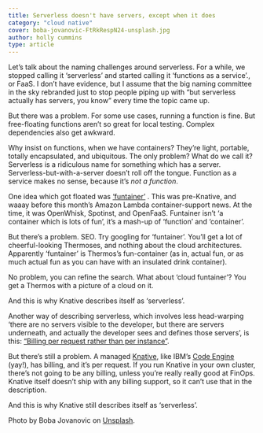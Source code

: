```yaml
---
title: Serverless doesn't have servers, except when it does
category: "cloud native"
cover: boba-jovanovic-FtRkRespN24-unsplash.jpg
author: holly cummins
type: article
---
```


Let’s talk about the naming challenges around serverless. For a while, we stopped calling it ‘serverless’ and started calling it ‘functions as a service’., or FaaS. I don’t have evidence, but I assume that the big naming committee in the sky rebranded just to stop people piping up with “but serverless actually has servers, you know” every time the topic came up.

But there was a problem. For some use cases, running a function is fine. But free-floating functions aren’t so great for local testing. Complex dependencies also get awkward.

Why insist on functions, when we have containers? They’re light, portable, totally encapsulated, and ubiquitous. The only problem? What do we call it? Serverless is a ridiculous name for something which has a server. Serverless-but-with-a-server doesn’t roll off the tongue. Function as a service makes no sense, because it’s _not a function_.

One idea which got floated was [‘funtainer’](https://thenewstack.io/funtainers-beauty-running-containers-functions/) . This was pre-Knative, and waaay before this month’s Amazon Lambda container-support news. At the time, it was OpenWhisk, Spotinst, and OpenFaaS.
Funtainer isn’t ‘a container which is lots of fun’, it’s a mash-up of ‘function’ and ‘container’.

But there’s a problem. SEO.
Try googling for ‘funtainer’. You’ll get a lot of cheerful-looking Thermoses, and nothing about the cloud architectures. Apparently ‘funtainer’ is Thermos’s fun-container (as in, actual fun, or as much actual fun as you can have with an insulated drink container).

No problem, you can refine the search. What about ‘cloud funtainer’? You get a Thermos with a picture of a cloud on it.

And this is why Knative describes itself as ‘serverless’.

Another way of describing serverless, which involves less head-warping ‘there are no servers visible to the developer, but there are servers underneath, and actually the developer sees and defines those servers’, is this: [“Billing per request rather than per instance”](http://twitter.com/tef_ebooks/status/1339151538917355520).

But there’s still a problem. A managed [Knative](https://knative.dev), like IBM’s [Code Engine](https://www.ibm.com/cloud/blog/ibm-cloud-code-engine-enjoy-your-cloud-again) (yay!), has billing, and it’s per request. If you run Knative in your own cluster, there’s not going to be any billing, unless you’re really really good at FinOps. Knative itself doesn’t ship with any billing support, so it can’t use that in the description.

And this is why Knative still describes itself as ‘serverless’.

Photo by Boba Jovanovic on [Unsplash](https://unsplash.com/photos/FtRkRespN24).
